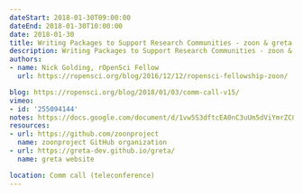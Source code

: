 ```yaml
---
dateStart: 2018-01-30T09:00:00
dateEnd: 2018-01-30T10:00:00
date: 2018-01-30
title: Writing Packages to Support Research Communities - zoon & greta
description: Writing Packages to Support Research Communities - zoon & greta
authors:
- name: Nick Golding, rOpenSci Fellow
  url: https://ropensci.org/blog/2016/12/12/ropensci-fellowship-zoon/

blog: https://ropensci.org/blog/2018/01/03/comm-call-v15/
vimeo:
- id: '255094144'
notes: https://docs.google.com/document/d/1vw5S3dftcEA0nC3uUm5dViYmrZC8TAWmP-KRnFiWm7M/edit
resources:
- url: https://github.com/zoonproject
  name: zoonproject GitHub organization
- url: https://greta-dev.github.io/greta/
  name: greta website

location: Comm call (teleconference)
---
```

